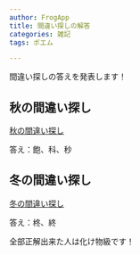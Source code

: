 ```yaml
---
author: FrogApp
title: 間違い探しの解答
categories: 雑記
tags: ポエム

---
```

間違い探しの答えを発表します！

## 秋の間違い探し

[秋の間違い探し](https://blog.frogapp.net/2021-10/autumn)

答え：飽、科、秒

## 冬の間違い探し

[冬の間違い探し](https://blog.frogapp.net/2021-12/winter)

答え：柊、終

全部正解出来た人は化け物級です！
